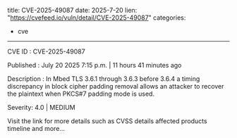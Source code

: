  
title: CVE-2025-49087
date: 2025-7-20
lien: "https://cvefeed.io/vuln/detail/CVE-2025-49087"
categories:
  - cve
---

CVE ID : CVE-2025-49087

Published :  July 20
2025
7:15 p.m. | 11 hours
41 minutes ago

Description : In Mbed TLS 3.6.1 through 3.6.3 before 3.6.4
a timing discrepancy in block cipher padding removal allows an attacker to recover the plaintext when PKCS#7 padding mode is used.

Severity: 4.0 | MEDIUM

Visit the link for more details
such as CVSS details
affected products
timeline
and more...
